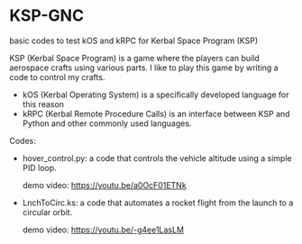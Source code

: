 # KSP-GNC
basic codes to test kOS and kRPC for Kerbal Space Program (KSP)

KSP (Kerbal Space Program) is a game where the players can build aerospace crafts using various parts.
I like to play this game by writing a code to control my crafts.

- kOS  (Kerbal Operating System)       is a specifically developed language for this reason
- kRPC (Kerbal Remote Procedure Calls) is an interface between KSP and Python and other commonly used languages.

Codes:
- hover_control.py: 
  a code that controls the vehicle altitude using a simple PID loop.
  
  demo video: https://youtu.be/a0OcF01ETNk
  
- LnchToCirc.ks:
  a code that automates a rocket flight from the launch to a circular orbit.
  
  demo video: https://youtu.be/-g4ee1LasLM
